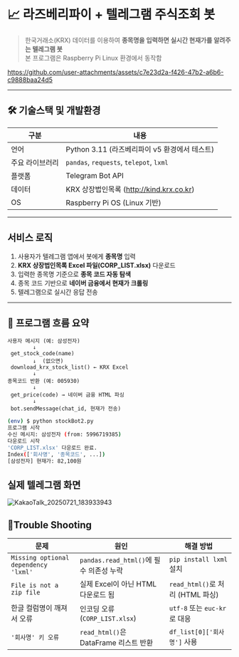 # 📈 라즈베리파이 + 텔레그램 주식조회 봇

> 한국거래소(KRX) 데이터를 이용하여 **종목명을 입력하면 실시간 현재가를 알려주는 텔레그램 봇**  
> 본 프로그램은 Raspberry Pi Linux 환경에서 동작함

https://github.com/user-attachments/assets/c7e23d2a-f426-47b2-a6b6-c9888baa24d5

---

## 🛠️ 기술스택 및 개발환경

| 구분       | 내용                                      |
|------------|-------------------------------------------|
| 언어     | Python 3.11 (라즈베리파이 v5 환경에서 테스트) |
| 주요 라이브러리 | `pandas`, `requests`, `telepot`, `lxml` |
| 플랫폼  | Telegram Bot API                         |
| 데이터  | KRX 상장법인목록 (http://kind.krx.co.kr) |
| OS | Raspberry Pi OS (Linux 기반)             |

---

## 서비스 로직

1. 사용자가 텔레그램 앱에서 봇에게 **종목명** 입력  
2. **KRX 상장법인목록 Excel 파일(CORP_LIST.xlsx)** 다운로드
3. 입력한 종목명 기준으로 **종목 코드 자동 탐색**  
4. 종목 코드 기반으로 **네이버 금융에서 현재가 크롤링**  
5. 텔레그램으로 실시간 응답 전송  

---

## 🧠 프로그램 흐름 요약

```text
사용자 메시지 (예: 삼성전자)
        ↓
 get_stock_code(name)
        ↓  (없으면)
 download_krx_stock_list() ← KRX Excel
        ↓
종목코드 반환 (예: 005930)
        ↓
 get_price(code) → 네이버 금융 HTML 파싱
        ↓
 bot.sendMessage(chat_id, 현재가 전송)
```

```bash
(env) $ python stockBot2.py
프로그램 시작
수신 메시지: 삼성전자 (from: 5996719385)
다운로드 시작
'CORP_LIST.xlsx' 다운로드 완료.
Index(['회사명', '종목코드', ...])
[삼성전자] 현재가: 82,100원
```

## 실제 텔레그램 화면
![KakaoTalk_20250721_183933943](https://github.com/user-attachments/assets/1d665cd5-8faf-4979-8e7d-3fe2766905d0)

## 🧯Trouble Shooting
| 문제                                   | 원인                              | 해결 방법                       |
| ------------------------------------ | ------------------------------- | --------------------------- |
| `Missing optional dependency 'lxml'` | `pandas.read_html()`에 필수 의존성 누락 | `pip install lxml` 설치       |
| `File is not a zip file`             | 실제 Excel이 아닌 HTML 다운로드 됨        | `read_html()`로 처리 (HTML 파싱) |
| 한글 컬럼명이 깨져서 오류                       | 인코딩 오류 (`CORP_LIST.xlsx`)       | `utf-8` 또는 `euc-kr`로 대응     |
| `'회사명' 키 오류`                         | `read_html()`은 DataFrame 리스트 반환 | `df_list[0]['회사명']` 사용      |
